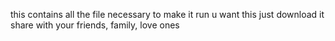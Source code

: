 this contains all the file necessary to make it run
u want this just download it 
share with your friends, family, love ones
